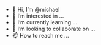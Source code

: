 - 👋 Hi, I’m @michael
- 👀 I’m interested in ...
- 🌱 I’m currently learning ...
- 💞️ I’m looking to collaborate on ...
- 📫 How to reach me ...

<!---
l0cas/l0cas is a ✨ special ✨ repository because its `README.md` (this file) appears on your GitHub profile.
You can click the Preview link to take a look at your changes.
--->

